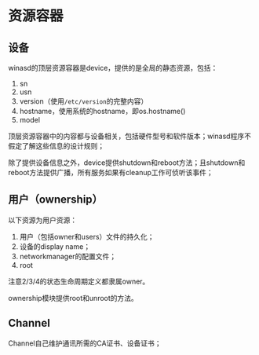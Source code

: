 # 资源容器

## 设备

winasd的顶层资源容器是device，提供的是全局的静态资源，包括：

1. sn
2. usn
3. version（使用`/etc/version`的完整内容）
4. hostname，使用系统的hostname，即os.hostname()
5. model

顶层资源容器中的内容都与设备相关，包括硬件型号和软件版本；winasd程序不假定了解这些信息的设计规则；

除了提供设备信息之外，device提供shutdown和reboot方法；且shutdown和reboot方法提供广播，所有服务如果有cleanup工作可侦听该事件；

## 用户（ownership）

以下资源为用户资源：

1. 用户（包括owner和users）文件的持久化；
2. 设备的display name；
3. networkmanager的配置文件；
4. root

注意2/3/4的状态生命周期定义都隶属owner。

ownership模块提供root和unroot的方法。

## Channel

Channel自己维护通讯所需的CA证书、设备证书；



